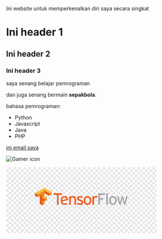 Ini website untuk memperkenalkan diri saya secara singkat
 
# Ini header 1

## Ini header 2

### Ini header 3

saya senang belajar pemrograman

dan juga senang bermain **sepakbola**.

bahasa pemrograman:

- Python
- Javascript
- Java
- PHP

[ini email saya](https://www.zakielbavarian@gmail.com)

![Gamer icon](https://image.flaticon.com/icons/svg/2317/2317981.svg)

![Awesome Logo](awecome_icon.png)
